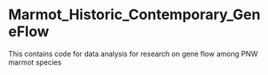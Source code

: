 # Marmot_Historic_Contemporary_GeneFlow
This contains code for data analysis for research on gene flow among PNW marmot species

